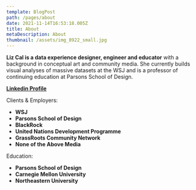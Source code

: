 ```yaml
---
template: BlogPost
path: /pages/about
date: 2021-11-14T16:53:18.005Z
title: About
metaDescription: About
thumbnail: /assets/img_8922_small.jpg
---
```

**Liz Cal is a data experience designer, engineer and educator** with a background in conceptual art and community media. She currently builds visual analyses of massive datasets at the WSJ and is a professor of continuing education at Parsons School of Design.

**[Linkedin Profile](https://www.linkedin.com/in/ryezzz/)**

Clients & Employers:

- **WSJ**
- **Parsons School of Design**
- **BlackRock**
- **United Nations Development Programme**
- **GrassRoots Community Network**
- **None of the Above Media**

Education:

- **Parsons School of Design** 
- **Carnegie Mellon University**
- **Northeastern University**